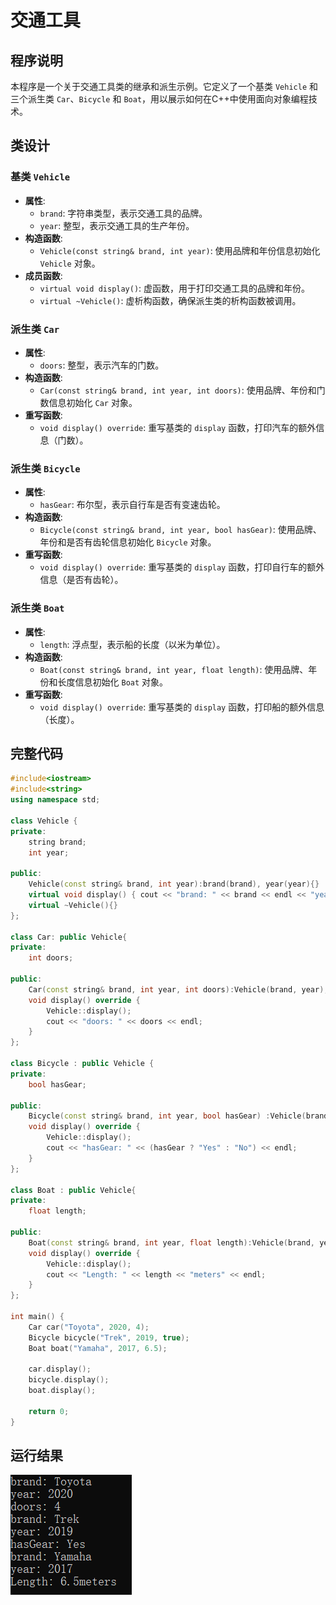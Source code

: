 # 交通工具

## 程序说明

本程序是一个关于交通工具类的继承和派生示例。它定义了一个基类 `Vehicle` 和三个派生类 `Car`、`Bicycle` 和 `Boat`，用以展示如何在C++中使用面向对象编程技术。

## 类设计

### 基类 `Vehicle`

- **属性**:
  - `brand`: 字符串类型，表示交通工具的品牌。
  - `year`: 整型，表示交通工具的生产年份。
- **构造函数**:
  - `Vehicle(const string& brand, int year)`: 使用品牌和年份信息初始化 `Vehicle` 对象。
- **成员函数**:
  - `virtual void display()`: 虚函数，用于打印交通工具的品牌和年份。
  - `virtual ~Vehicle()`: 虚析构函数，确保派生类的析构函数被调用。

### 派生类 `Car`

- **属性**:
  - `doors`: 整型，表示汽车的门数。
- **构造函数**:
  - `Car(const string& brand, int year, int doors)`: 使用品牌、年份和门数信息初始化 `Car` 对象。
- **重写函数**:
  - `void display() override`: 重写基类的 `display` 函数，打印汽车的额外信息（门数）。

### 派生类 `Bicycle`

- **属性**:
  - `hasGear`: 布尔型，表示自行车是否有变速齿轮。
- **构造函数**:
  - `Bicycle(const string& brand, int year, bool hasGear)`: 使用品牌、年份和是否有齿轮信息初始化 `Bicycle` 对象。
- **重写函数**:
  - `void display() override`: 重写基类的 `display` 函数，打印自行车的额外信息（是否有齿轮）。

### 派生类 `Boat`

- **属性**:
  - `length`: 浮点型，表示船的长度（以米为单位）。
- **构造函数**:
  - `Boat(const string& brand, int year, float length)`: 使用品牌、年份和长度信息初始化 `Boat` 对象。
- **重写函数**:
  - `void display() override`: 重写基类的 `display` 函数，打印船的额外信息（长度）。



## 完整代码

```c++
#include<iostream>
#include<string>
using namespace std;

class Vehicle {
private:
	string brand;
	int year;

public:
	Vehicle(const string& brand, int year):brand(brand), year(year){}
	virtual void display() { cout << "brand: " << brand << endl << "year: " << year << endl; }
	virtual ~Vehicle(){}
};

class Car: public Vehicle{
private:
	int doors;

public:
	Car(const string& brand, int year, int doors):Vehicle(brand, year), doors(doors) {}
	void display() override { 
		Vehicle::display();
		cout << "doors: " << doors << endl;
	}
};

class Bicycle : public Vehicle {
private:
	bool hasGear;

public:
	Bicycle(const string& brand, int year, bool hasGear) :Vehicle(brand, year), hasGear(hasGear) {}
	void display() override {
		Vehicle::display();
		cout << "hasGear: " << (hasGear ? "Yes" : "No") << endl;
	}
};

class Boat : public Vehicle{
private:
	float length;

public:
	Boat(const string& brand, int year, float length):Vehicle(brand, year), length(length) {}
	void display() override {
		Vehicle::display();
		cout << "Length: " << length << "meters" << endl;
	}
};

int main() {
	Car car("Toyota", 2020, 4);
	Bicycle bicycle("Trek", 2019, true);
	Boat boat("Yamaha", 2017, 6.5);

	car.display();
	bicycle.display();
	boat.display();

	return 0;
}
```

## 运行结果

![image-20240420111803709](img/image-20240420111803709.png)
